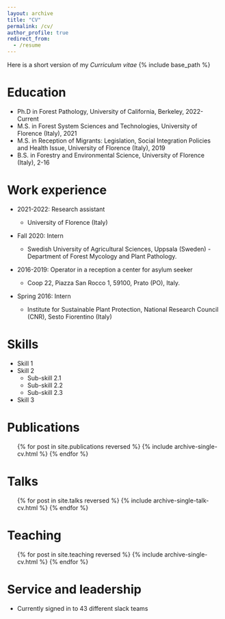 ```yaml
---
layout: archive
title: "CV"
permalink: /cv/
author_profile: true
redirect_from:
  - /resume
---
```


Here is a short version of my _Curriculum vitae_
{% include base_path %}

Education
======
* Ph.D in Forest Pathology, University of California, Berkeley, 2022-Current
* M.S. in Forest System Sciences and Technologies, University of Florence (Italy), 2021
* M.S. in Reception of Migrants: Legislation, Social Integration Policies and Health Issue, University of Florence (Italy), 2019 
* B.S. in Forestry and Environmental Science, University of Florence (Italy), 2-16

Work experience
======
* 2021-2022: Research assistant
  * University of Florence (Italy)
 
* Fall 2020: Intern 
  * Swedish University of Agricultural Sciences, Uppsala (Sweden) -  Department of Forest Mycology and Plant Pathology.

* 2016-2019: Operator in a reception a center for asylum seeker
  * Coop 22, Piazza San Rocco 1, 59100, Prato (PO), Italy.

* Spring 2016: Intern
  * Institute for Sustainable Plant Protection, National Research Council (CNR), Sesto Fiorentino (Italy)
  
Skills
======
* Skill 1
* Skill 2
  * Sub-skill 2.1
  * Sub-skill 2.2
  * Sub-skill 2.3
* Skill 3

Publications
======
  <ul>{% for post in site.publications reversed %}
    {% include archive-single-cv.html %}
  {% endfor %}</ul>
  
Talks
======
  <ul>{% for post in site.talks reversed %}
    {% include archive-single-talk-cv.html  %}
  {% endfor %}</ul>
  
Teaching
======
  <ul>{% for post in site.teaching reversed %}
    {% include archive-single-cv.html %}
  {% endfor %}</ul>
  
Service and leadership
======
* Currently signed in to 43 different slack teams
